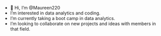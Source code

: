 - 👋 Hi, I’m @Maureen220
- I’m interested in data analytics and coding. 
- I’m currently taking a boot camp in data analytics. 
- I’m looking to collaborate on new projects and ideas with members in that field. 

<!---
Maureen220/Maureen220 is a ✨ special ✨ repository because its `README.md` (this file) appears on your GitHub profile.
You can click the Preview link to take a look at your changes.
--->
